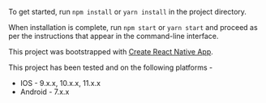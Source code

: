 To get started, run `npm install` or `yarn install` in the project directory.

When installation is complete, run `npm start` or `yarn start` and proceed as per the instructions that appear in the command-line interface.

This project was bootstrapped with [Create React Native App](https://github.com/react-community/create-react-native-app).

This project has been tested and on the following platforms -
* IOS - 9.x.x, 10.x.x, 11.x.x
* Android - 7.x.x
